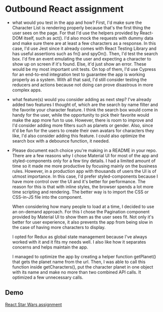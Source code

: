 # Outbound React assignment

- what would you test in the app and how?
  First, I'd make sure the Character List is rendering properly because that's the first thing the user sees on the page. For that I'd use the
  helpers provided by React-DOM itself, such as act().
  I'd also mock the requests with dummy data and make sure there are at least a few characters as a response. In this case, I'd use Jest since it already
  comes with React Testing Library and has useful assertions such as fn() and spyOn().
  Then, I'd test the search box. I'd fire an event emulating the user and expecting a character to show up on screen if it's found. Else, it'd just
  show an error.
  These would be my most important unit tests.
  On top of them, I'd use Cypress for an end-to-end integration test to guarantee the app is working properly as a system.
  With all that said, I'd still consider testing the reducers and actions because not doing can prove disastrous in more complex apps.

- what feature(s) would you consider adding as next step?
  I've already added two features I thought of, which are the search by name filter and the favorite your character feature.
  I think the search box would come in handy for the user, while the opportunity to pick their favorite would make the app more fun to use.
  However, there is room to improve and I'd consider adding more filters such as planets or gender.
  Also, since it'd be fun for the users to create their own avatars for characters they like, I'd also consider adding this feature.
  I could also optimize the search box with a debounce function, it needed.

- Please document each choice you're making in a README in your repo.
  There are a few reasons why I chose Material UI for most of the app and styled-components only for a few tiny details. I had a limited amount of time so it made me more productive by focusing mainly on the business rules.
  However, in a production app with thousands of users the UI is of utmost importance. In this case, I'd prefer styled-components because I have more control over the UI and it's better for performance. The reason for this is that with inline styles, the browser spends a lot more time scripting and rendering.
  The better way is to import the CSS or CSS-in-JS file into the component.

  When considering how many people to load at a time, I decided to use an on-demand approach. For this I chose the Pagination component provided by Material UI to show them as the user sees fit. Not only it's better for user experience, it also prevents the app from being slow in the case of having more characters to display.

  I opted for Redux as global state management because I've always worked with it and it fits my needs well. I also like how it separates concerns and helps maintain the app.

  I managed to optimize the app by creating a helper function getPlanet() that gets the planet name from the url. Then, I was able to call this function inside getCharacters(), put the character planet in one object with its name and make no more than two combined API calls. It optimized a few unnecessary calls.

## Demo

[React Star Wars assignment](https://sw-assignment.herokuapp.com/)
